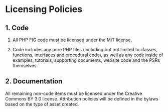 Licensing Policies
==================

## 1. Code

1. All PHP FIG code must be licensed under the MIT license.

2. Code includes any pure PHP files (including but not limited to classes,
   functions, interfaces and procedural code), as well as any code inside of
   examples, tutorials, supporting documents, website code and the PSRs themselves.


## 2. Documentation

All remaining non-code items must be licensed under the Creative Commons BY 3.0
license. Attribution policies will be defined in the bylaws based on the type
of asset created.
